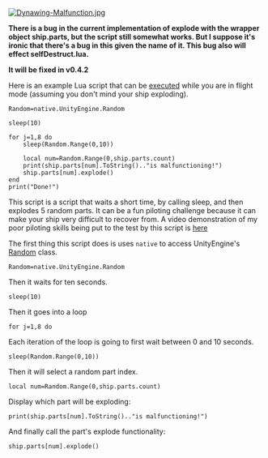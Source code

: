 [![Dynawing-Malfunction.jpg](https://i.postimg.cc/5ygzNTdn/Dynawing-Malfunction.jpg)](https://postimg.cc/WqDz594k)

**There is a bug in the current implementation of explode with the wrapper object ship.parts, but the script still somewhat works. But I suppose it's ironic that there's a bug in this given the name of it. This bug also will effect selfDestruct.lua.**

**It will be fixed in v0.4.2**

Here is an example Lua script that can be [executed](https://github.com/evandisoft/RedOnion/blob/master/TroubleShooting.md#how-do-i-run-a-script) while you are in flight mode (assuming you don't mind your ship exploding). 
```
Random=native.UnityEngine.Random

sleep(10)

for j=1,8 do
    sleep(Random.Range(0,10))
    
    local num=Random.Range(0,ship.parts.count)
    print(ship.parts[num].ToString().."is malfunctioning!")
    ship.parts[num].explode()
end
print("Done!")
```

This script is a script that waits a short time, by calling sleep, and then explodes 5 random parts. It can be a fun piloting challenge because
it can make your ship very difficult to recover from. A video demonstration of my poor piloting skills being put to the test by this script is [here](https://www.youtube.com/watch?v=xzAghlB2NLw)

The first thing this script does is uses `native` to access UnityEngine's [Random](https://docs.unity3d.com/ScriptReference/Random.html) class.

```
Random=native.UnityEngine.Random
```
Then it waits for ten seconds.

```
sleep(10)
```

Then it goes into a loop
```
for j=1,8 do
```

Each iteration of the loop is going to first wait between 0 and 10 seconds.
```
sleep(Random.Range(0,10))
```

Then it will select a random part index.
```
local num=Random.Range(0,ship.parts.count)
```

Display which part will be exploding:
```
print(ship.parts[num].ToString().."is malfunctioning!")
```

And finally call the part's explode functionality:
```
ship.parts[num].explode()
```
